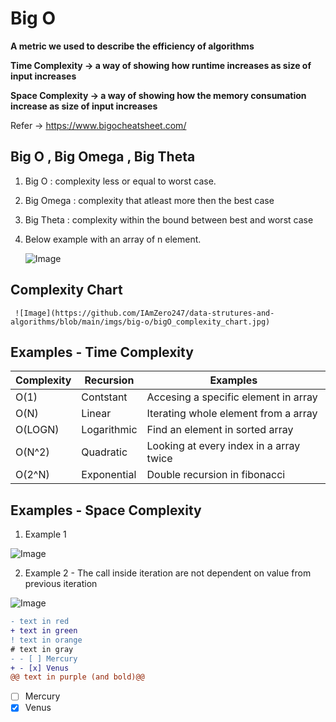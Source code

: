 # Big O 

  **A metric we used to describe the efficiency of algorithms**
  
  **Time Complexity -> a way of showing how runtime increases as size of input increases**
  
  **Space Complexity -> a way of showing how the memory consumation increase as size of input increases**

  Refer -> https://www.bigocheatsheet.com/
  
 
## Big O , Big Omega , Big Theta
  
 1. Big O : complexity less or equal to worst case.
 1. Big Omega : complexity that atleast more then the best case 
 1. Big Theta : complexity within the bound between best and worst case
    
 1. Below example with an array of n element. 

     ![Image](https://github.com/IAmZero247/data-strutures-and-algorithms/blob/main/imgs/big-o/bigO_bigOmega_bigTheta.jpg)
  
    
    
## Complexity Chart    
     
     ![Image](https://github.com/IAmZero247/data-strutures-and-algorithms/blob/main/imgs/big-o/bigO_complexity_chart.jpg)
      
     
## Examples - Time Complexity 
  
| Complexity | Recursion    | Examples
| -----------| ------------ |-----------------------------------------
| O(1)       | Contstant    |  Accesing a specific element in array
| O(N)       | Linear       | Iterating whole element from a array
| O(LOGN)    | Logarithmic  | Find an element in sorted array
| O(N^2)     | Quadratic    | Looking at every index in a array twice
| O(2^N)     | Exponential  | Double recursion in fibonacci

## Examples - Space Complexity 

  
  1. Example 1


  ![Image](https://github.com/IAmZero247/data-strutures-and-algorithms/blob/main/imgs/big-o/sp_complexity1.jpg)
  
  2. Example 2 - The call inside iteration are not dependent on value from previous iteration


  ![Image](https://github.com/IAmZero247/data-strutures-and-algorithms/blob/main/imgs/big-o/sp_complexity2.jpg)
      
  
  
 ```diff
- text in red
+ text in green
! text in orange
# text in gray
- - [ ] Mercury
+ - [x] Venus
@@ text in purple (and bold)@@
```

 - [ ] Mercury
  - [x] Venus
